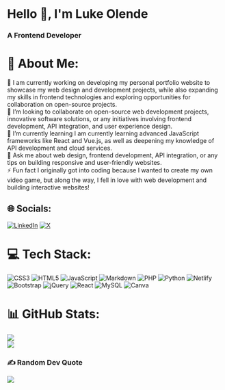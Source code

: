 
<h1 align="left">Hello 👋, I'm Luke Olende</h1>
<h3 align="left">A Frontend Developer</h3>

# 💫 About Me:
🔭 I am currently working on developing my personal portfolio website to showcase my web design and development projects, while also expanding my skills in frontend technologies and exploring opportunities for collaboration on open-source projects.<br>👯 I’m looking to collaborate on open-source web development projects, innovative software solutions, or any initiatives involving frontend development, API integration, and user experience design.<br>🌱 I’m currently learning I am currently learning advanced JavaScript frameworks like React and Vue.js, as well as deepening my knowledge of API development and cloud services.<br>💬 Ask me about web design, frontend development, API integration, or any tips on building responsive and user-friendly websites.<br>⚡ Fun fact I originally got into coding because I wanted to create my own video game, but along the way, I fell in love with web development and building interactive websites!

## 🌐 Socials:
[![LinkedIn](https://img.shields.io/badge/LinkedIn-%230077B5.svg?logo=linkedin&logoColor=white)](https://linkedin.com/in/https://www.linkedin.com/in/luke-olende-2k/) [![X](https://img.shields.io/badge/X-black.svg?logo=X&logoColor=white)](https://x.com/https://x.com/Luke_Olende) 

# 💻 Tech Stack:
![CSS3](https://img.shields.io/badge/css3-%231572B6.svg?style=for-the-badge&logo=css3&logoColor=white) ![HTML5](https://img.shields.io/badge/html5-%23E34F26.svg?style=for-the-badge&logo=html5&logoColor=white) ![JavaScript](https://img.shields.io/badge/javascript-%23323330.svg?style=for-the-badge&logo=javascript&logoColor=%23F7DF1E) ![Markdown](https://img.shields.io/badge/markdown-%23000000.svg?style=for-the-badge&logo=markdown&logoColor=white) ![PHP](https://img.shields.io/badge/php-%23777BB4.svg?style=for-the-badge&logo=php&logoColor=white) ![Python](https://img.shields.io/badge/python-3670A0?style=for-the-badge&logo=python&logoColor=ffdd54) ![Netlify](https://img.shields.io/badge/netlify-%23000000.svg?style=for-the-badge&logo=netlify&logoColor=#00C7B7) ![Bootstrap](https://img.shields.io/badge/bootstrap-%238511FA.svg?style=for-the-badge&logo=bootstrap&logoColor=white) ![jQuery](https://img.shields.io/badge/jquery-%230769AD.svg?style=for-the-badge&logo=jquery&logoColor=white) ![React](https://img.shields.io/badge/react-%2320232a.svg?style=for-the-badge&logo=react&logoColor=%2361DAFB) ![MySQL](https://img.shields.io/badge/mysql-4479A1.svg?style=for-the-badge&logo=mysql&logoColor=white) ![Canva](https://img.shields.io/badge/Canva-%2300C4CC.svg?style=for-the-badge&logo=Canva&logoColor=white)

# 📊 GitHub Stats:
![](https://github-readme-streak-stats.herokuapp.com/?user=luk30lende&theme=dark&hide_border=true)<br/>
![](https://github-readme-stats.vercel.app/api/top-langs/?username=luk30lende&theme=dark&hide_border=true&include_all_commits=false&count_private=false&layout=compact)

### ✍️ Random Dev Quote
![](https://quotes-github-readme.vercel.app/api?type=horizontal&theme=radical)

